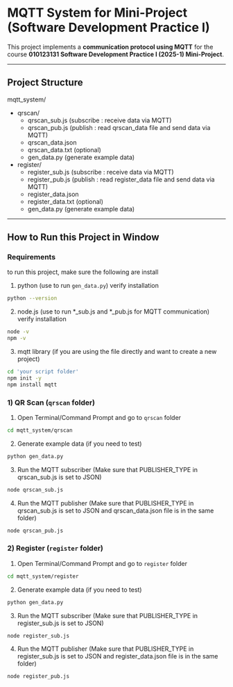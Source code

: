 # MQTT System for Mini-Project (Software Development Practice I)

This project implements a **communication protocol using MQTT** for the course **010123131 Software Development Practice I (2025-1) Mini-Project**.  

---

## Project Structure
mqtt_system/
- qrscan/
   - qrscan_sub.js (subscribe : receive data via MQTT)
   - qrscan_pub.js (publish : read qrscan_data file and send data via MQTT)
   - qrscan_data.json
   - qrscan_data.txt (optional)
   - gen_data.py (generate example data)
- register/
   - register_sub.js (subscribe : receive data via MQTT)
   - register_pub.js (publish : read register_data file and send data via MQTT)
   - register_data.json
   - register_data.txt (optional)
   - gen_data.py (generate example data)

---

## How to Run this Project in Window

### Requirements

to run this project, make sure the following are install

1. python (use to run `gen_data.py`)
verify installation
```bash
python --version
```
2. node.js (use to run *_sub.js and *_pub.js for MQTT communication)
verify installation
```bash
node -v
npm -v
```
3. mqtt library (if you are using the file directly and want to create a new project)
```bash
cd 'your script folder'
npm init -y
npm install mqtt
```

### 1) QR Scan (`qrscan` folder)

1. Open Terminal/Command Prompt and go to `qrscan` folder
```bash
cd mqtt_system/qrscan
```
2. Generate example data (if you need to test)
```bash
python gen_data.py
```
3. Run the MQTT subscriber (Make sure that PUBLISHER_TYPE in qrscan_sub.js is set to JSON)
```bash
node qrscan_sub.js
```
4. Run the MQTT publisher (Make sure that PUBLISHER_TYPE in qrscan_sub.js is set to JSON and qrscan_data.json file is in the same folder)
```bash
node qrscan_pub.js
```

### 2) Register (`register` folder)

1. Open Terminal/Command Prompt and go to `register` folder
```bash
cd mqtt_system/register
```
2. Generate example data (if you need to test)
```bash
python gen_data.py
```
3. Run the MQTT subscriber (Make sure that PUBLISHER_TYPE in register_sub.js is set to JSON)
```bash
node register_sub.js
```
4. Run the MQTT publisher (Make sure that PUBLISHER_TYPE in register_sub.js is set to JSON and register_data.json file is in the same folder)
```bash
node register_pub.js
```




